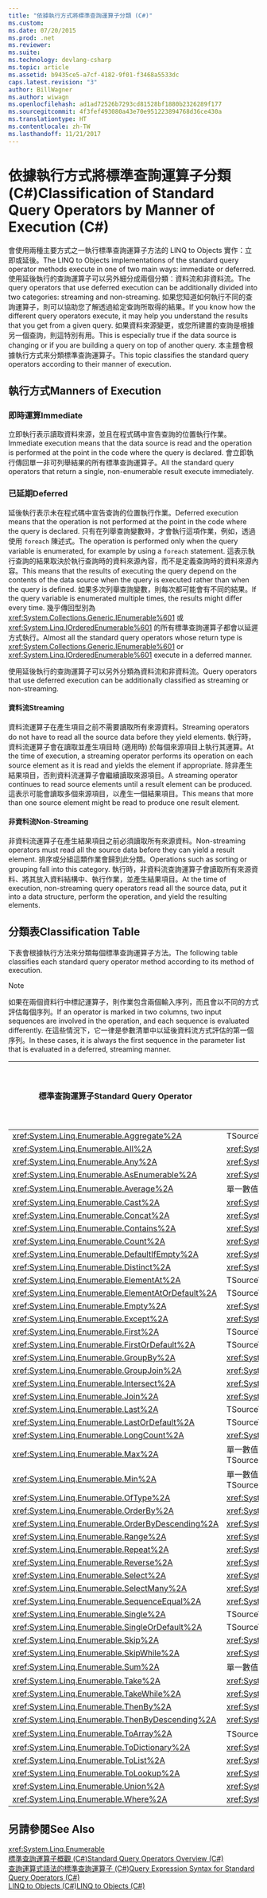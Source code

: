 ```yaml
---
title: "依據執行方式將標準查詢運算子分類 (C#)"
ms.custom: 
ms.date: 07/20/2015
ms.prod: .net
ms.reviewer: 
ms.suite: 
ms.technology: devlang-csharp
ms.topic: article
ms.assetid: b9435ce5-a7cf-4182-9f01-f3468a5533dc
caps.latest.revision: "3"
author: BillWagner
ms.author: wiwagn
ms.openlocfilehash: ad1ad72526b7293cd81528bf1880b2326289f177
ms.sourcegitcommit: 4f3fef493080a43e70e951223894768d36ce430a
ms.translationtype: HT
ms.contentlocale: zh-TW
ms.lasthandoff: 11/21/2017
---
```

# <a name="classification-of-standard-query-operators-by-manner-of-execution-c"></a><span data-ttu-id="3a2f7-102">依據執行方式將標準查詢運算子分類 (C#)</span><span class="sxs-lookup"><span data-stu-id="3a2f7-102">Classification of Standard Query Operators by Manner of Execution (C#)</span></span>
<span data-ttu-id="3a2f7-103">會使用兩種主要方式之一執行標準查詢運算子方法的 LINQ to Objects 實作：立即或延後。</span><span class="sxs-lookup"><span data-stu-id="3a2f7-103">The LINQ to Objects implementations of the standard query operator methods execute in one of two main ways: immediate or deferred.</span></span> <span data-ttu-id="3a2f7-104">使用延後執行的查詢運算子可以另外細分成兩個分類︰資料流和非資料流。</span><span class="sxs-lookup"><span data-stu-id="3a2f7-104">The query operators that use deferred execution can be additionally divided into two categories: streaming and non-streaming.</span></span> <span data-ttu-id="3a2f7-105">如果您知道如何執行不同的查詢運算子，則可以協助您了解透過給定查詢所取得的結果。</span><span class="sxs-lookup"><span data-stu-id="3a2f7-105">If you know how the different query operators execute, it may help you understand the results that you get from a given query.</span></span> <span data-ttu-id="3a2f7-106">如果資料來源變更，或您所建置的查詢是根據另一個查詢，則這特別有用。</span><span class="sxs-lookup"><span data-stu-id="3a2f7-106">This is especially true if the data source is changing or if you are building a query on top of another query.</span></span> <span data-ttu-id="3a2f7-107">本主題會根據執行方式來分類標準查詢運算子。</span><span class="sxs-lookup"><span data-stu-id="3a2f7-107">This topic classifies the standard query operators according to their manner of execution.</span></span>  
  
## <a name="manners-of-execution"></a><span data-ttu-id="3a2f7-108">執行方式</span><span class="sxs-lookup"><span data-stu-id="3a2f7-108">Manners of Execution</span></span>  
  
### <a name="immediate"></a><span data-ttu-id="3a2f7-109">即時運算</span><span class="sxs-lookup"><span data-stu-id="3a2f7-109">Immediate</span></span>  
 <span data-ttu-id="3a2f7-110">立即執行表示讀取資料來源，並且在程式碼中宣告查詢的位置執行作業。</span><span class="sxs-lookup"><span data-stu-id="3a2f7-110">Immediate execution means that the data source is read and the operation is performed at the point in the code where the query is declared.</span></span> <span data-ttu-id="3a2f7-111">會立即執行傳回單一非可列舉結果的所有標準查詢運算子。</span><span class="sxs-lookup"><span data-stu-id="3a2f7-111">All the standard query operators that return a single, non-enumerable result execute immediately.</span></span>  
  
### <a name="deferred"></a><span data-ttu-id="3a2f7-112">已延期</span><span class="sxs-lookup"><span data-stu-id="3a2f7-112">Deferred</span></span>  
 <span data-ttu-id="3a2f7-113">延後執行表示未在程式碼中宣告查詢的位置執行作業。</span><span class="sxs-lookup"><span data-stu-id="3a2f7-113">Deferred execution means that the operation is not performed at the point in the code where the query is declared.</span></span> <span data-ttu-id="3a2f7-114">只有在列舉查詢變數時，才會執行這項作業，例如，透過使用 `foreach` 陳述式。</span><span class="sxs-lookup"><span data-stu-id="3a2f7-114">The operation is performed only when the query variable is enumerated, for example by using a `foreach` statement.</span></span> <span data-ttu-id="3a2f7-115">這表示執行查詢的結果取決於執行查詢時的資料來源內容，而不是定義查詢時的資料來源內容。</span><span class="sxs-lookup"><span data-stu-id="3a2f7-115">This means that the results of executing the query depend on the contents of the data source when the query is executed rather than when the query is defined.</span></span> <span data-ttu-id="3a2f7-116">如果多次列舉查詢變數，則每次都可能會有不同的結果。</span><span class="sxs-lookup"><span data-stu-id="3a2f7-116">If the query variable is enumerated multiple times, the results might differ every time.</span></span> <span data-ttu-id="3a2f7-117">幾乎傳回型別為 <xref:System.Collections.Generic.IEnumerable%601> 或 <xref:System.Linq.IOrderedEnumerable%601> 的所有標準查詢運算子都會以延遲方式執行。</span><span class="sxs-lookup"><span data-stu-id="3a2f7-117">Almost all the standard query operators whose return type is <xref:System.Collections.Generic.IEnumerable%601> or <xref:System.Linq.IOrderedEnumerable%601> execute in a deferred manner.</span></span>  
  
 <span data-ttu-id="3a2f7-118">使用延後執行的查詢運算子可以另外分類為資料流和非資料流。</span><span class="sxs-lookup"><span data-stu-id="3a2f7-118">Query operators that use deferred execution can be additionally classified as streaming or non-streaming.</span></span>  
  
#### <a name="streaming"></a><span data-ttu-id="3a2f7-119">資料流</span><span class="sxs-lookup"><span data-stu-id="3a2f7-119">Streaming</span></span>  
 <span data-ttu-id="3a2f7-120">資料流運算子在產生項目之前不需要讀取所有來源資料。</span><span class="sxs-lookup"><span data-stu-id="3a2f7-120">Streaming operators do not have to read all the source data before they yield elements.</span></span> <span data-ttu-id="3a2f7-121">執行時，資料流運算子會在讀取並產生項目時 (適用時) 於每個來源項目上執行其運算。</span><span class="sxs-lookup"><span data-stu-id="3a2f7-121">At the time of execution, a streaming operator performs its operation on each source element as it is read and yields the element if appropriate.</span></span> <span data-ttu-id="3a2f7-122">除非產生結果項目，否則資料流運算子會繼續讀取來源項目。</span><span class="sxs-lookup"><span data-stu-id="3a2f7-122">A streaming operator continues to read source elements until a result element can be produced.</span></span> <span data-ttu-id="3a2f7-123">這表示可能會讀取多個來源項目，以產生一個結果項目。</span><span class="sxs-lookup"><span data-stu-id="3a2f7-123">This means that more than one source element might be read to produce one result element.</span></span>  
  
#### <a name="non-streaming"></a><span data-ttu-id="3a2f7-124">非資料流</span><span class="sxs-lookup"><span data-stu-id="3a2f7-124">Non-Streaming</span></span>  
 <span data-ttu-id="3a2f7-125">非資料流運算子在產生結果項目之前必須讀取所有來源資料。</span><span class="sxs-lookup"><span data-stu-id="3a2f7-125">Non-streaming operators must read all the source data before they can yield a result element.</span></span> <span data-ttu-id="3a2f7-126">排序或分組這類作業會歸到此分類。</span><span class="sxs-lookup"><span data-stu-id="3a2f7-126">Operations such as sorting or grouping fall into this category.</span></span> <span data-ttu-id="3a2f7-127">執行時，非資料流查詢運算子會讀取所有來源資料、將其放入資料結構中、執行作業，並產生結果項目。</span><span class="sxs-lookup"><span data-stu-id="3a2f7-127">At the time of execution, non-streaming query operators read all the source data, put it into a data structure, perform the operation, and yield the resulting elements.</span></span>  
  
## <a name="classification-table"></a><span data-ttu-id="3a2f7-128">分類表</span><span class="sxs-lookup"><span data-stu-id="3a2f7-128">Classification Table</span></span>  
 <span data-ttu-id="3a2f7-129">下表會根據執行方法來分類每個標準查詢運算子方法。</span><span class="sxs-lookup"><span data-stu-id="3a2f7-129">The following table classifies each standard query operator method according to its method of execution.</span></span>  
  
> [!NOTE]
>  <span data-ttu-id="3a2f7-130">如果在兩個資料行中標記運算子，則作業包含兩個輸入序列，而且會以不同的方式評估每個序列。</span><span class="sxs-lookup"><span data-stu-id="3a2f7-130">If an operator is marked in two columns, two input sequences are involved in the operation, and each sequence is evaluated differently.</span></span> <span data-ttu-id="3a2f7-131">在這些情況下，它一律是參數清單中以延後資料流方式評估的第一個序列。</span><span class="sxs-lookup"><span data-stu-id="3a2f7-131">In these cases, it is always the first sequence in the parameter list that is evaluated in a deferred, streaming manner.</span></span>  
  
|<span data-ttu-id="3a2f7-132">標準查詢運算子</span><span class="sxs-lookup"><span data-stu-id="3a2f7-132">Standard Query Operator</span></span>|<span data-ttu-id="3a2f7-133">傳回型別</span><span class="sxs-lookup"><span data-stu-id="3a2f7-133">Return Type</span></span>|<span data-ttu-id="3a2f7-134">立即執行</span><span class="sxs-lookup"><span data-stu-id="3a2f7-134">Immediate Execution</span></span>|<span data-ttu-id="3a2f7-135">延後資料流執行</span><span class="sxs-lookup"><span data-stu-id="3a2f7-135">Deferred Streaming Execution</span></span>|<span data-ttu-id="3a2f7-136">延後非資料流執行</span><span class="sxs-lookup"><span data-stu-id="3a2f7-136">Deferred Non-Streaming Execution</span></span>|  
|-----------------------------|-----------------|-------------------------|----------------------------------|---------------------------------------|  
|<xref:System.Linq.Enumerable.Aggregate%2A>|<span data-ttu-id="3a2f7-137">TSource</span><span class="sxs-lookup"><span data-stu-id="3a2f7-137">TSource</span></span>|<span data-ttu-id="3a2f7-138">X</span><span class="sxs-lookup"><span data-stu-id="3a2f7-138">X</span></span>|||  
|<xref:System.Linq.Enumerable.All%2A>|<xref:System.Boolean>|<span data-ttu-id="3a2f7-139">X</span><span class="sxs-lookup"><span data-stu-id="3a2f7-139">X</span></span>|||  
|<xref:System.Linq.Enumerable.Any%2A>|<xref:System.Boolean>|<span data-ttu-id="3a2f7-140">X</span><span class="sxs-lookup"><span data-stu-id="3a2f7-140">X</span></span>|||  
|<xref:System.Linq.Enumerable.AsEnumerable%2A>|<xref:System.Collections.Generic.IEnumerable%601>||<span data-ttu-id="3a2f7-141">X</span><span class="sxs-lookup"><span data-stu-id="3a2f7-141">X</span></span>||  
|<xref:System.Linq.Enumerable.Average%2A>|<span data-ttu-id="3a2f7-142">單一數值</span><span class="sxs-lookup"><span data-stu-id="3a2f7-142">Single numeric value</span></span>|<span data-ttu-id="3a2f7-143">X</span><span class="sxs-lookup"><span data-stu-id="3a2f7-143">X</span></span>|||  
|<xref:System.Linq.Enumerable.Cast%2A>|<xref:System.Collections.Generic.IEnumerable%601>||<span data-ttu-id="3a2f7-144">X</span><span class="sxs-lookup"><span data-stu-id="3a2f7-144">X</span></span>||  
|<xref:System.Linq.Enumerable.Concat%2A>|<xref:System.Collections.Generic.IEnumerable%601>||<span data-ttu-id="3a2f7-145">X</span><span class="sxs-lookup"><span data-stu-id="3a2f7-145">X</span></span>||  
|<xref:System.Linq.Enumerable.Contains%2A>|<xref:System.Boolean>|<span data-ttu-id="3a2f7-146">X</span><span class="sxs-lookup"><span data-stu-id="3a2f7-146">X</span></span>|||  
|<xref:System.Linq.Enumerable.Count%2A>|<xref:System.Int32>|<span data-ttu-id="3a2f7-147">X</span><span class="sxs-lookup"><span data-stu-id="3a2f7-147">X</span></span>|||  
|<xref:System.Linq.Enumerable.DefaultIfEmpty%2A>|<xref:System.Collections.Generic.IEnumerable%601>||<span data-ttu-id="3a2f7-148">X</span><span class="sxs-lookup"><span data-stu-id="3a2f7-148">X</span></span>||  
|<xref:System.Linq.Enumerable.Distinct%2A>|<xref:System.Collections.Generic.IEnumerable%601>||<span data-ttu-id="3a2f7-149">X</span><span class="sxs-lookup"><span data-stu-id="3a2f7-149">X</span></span>||  
|<xref:System.Linq.Enumerable.ElementAt%2A>|<span data-ttu-id="3a2f7-150">TSource</span><span class="sxs-lookup"><span data-stu-id="3a2f7-150">TSource</span></span>|<span data-ttu-id="3a2f7-151">X</span><span class="sxs-lookup"><span data-stu-id="3a2f7-151">X</span></span>|||  
|<xref:System.Linq.Enumerable.ElementAtOrDefault%2A>|<span data-ttu-id="3a2f7-152">TSource</span><span class="sxs-lookup"><span data-stu-id="3a2f7-152">TSource</span></span>|<span data-ttu-id="3a2f7-153">X</span><span class="sxs-lookup"><span data-stu-id="3a2f7-153">X</span></span>|||  
|<xref:System.Linq.Enumerable.Empty%2A>|<xref:System.Collections.Generic.IEnumerable%601>|<span data-ttu-id="3a2f7-154">X</span><span class="sxs-lookup"><span data-stu-id="3a2f7-154">X</span></span>|||  
|<xref:System.Linq.Enumerable.Except%2A>|<xref:System.Collections.Generic.IEnumerable%601>||<span data-ttu-id="3a2f7-155">X</span><span class="sxs-lookup"><span data-stu-id="3a2f7-155">X</span></span>|<span data-ttu-id="3a2f7-156">X</span><span class="sxs-lookup"><span data-stu-id="3a2f7-156">X</span></span>|  
|<xref:System.Linq.Enumerable.First%2A>|<span data-ttu-id="3a2f7-157">TSource</span><span class="sxs-lookup"><span data-stu-id="3a2f7-157">TSource</span></span>|<span data-ttu-id="3a2f7-158">X</span><span class="sxs-lookup"><span data-stu-id="3a2f7-158">X</span></span>|||  
|<xref:System.Linq.Enumerable.FirstOrDefault%2A>|<span data-ttu-id="3a2f7-159">TSource</span><span class="sxs-lookup"><span data-stu-id="3a2f7-159">TSource</span></span>|<span data-ttu-id="3a2f7-160">X</span><span class="sxs-lookup"><span data-stu-id="3a2f7-160">X</span></span>|||  
|<xref:System.Linq.Enumerable.GroupBy%2A>|<xref:System.Collections.Generic.IEnumerable%601>|||<span data-ttu-id="3a2f7-161">X</span><span class="sxs-lookup"><span data-stu-id="3a2f7-161">X</span></span>|  
|<xref:System.Linq.Enumerable.GroupJoin%2A>|<xref:System.Collections.Generic.IEnumerable%601>||<span data-ttu-id="3a2f7-162">X</span><span class="sxs-lookup"><span data-stu-id="3a2f7-162">X</span></span>|<span data-ttu-id="3a2f7-163">X</span><span class="sxs-lookup"><span data-stu-id="3a2f7-163">X</span></span>|  
<xref:System.Linq.Enumerable.Intersect%2A>|<xref:System.Collections.Generic.IEnumerable%601>||<span data-ttu-id="3a2f7-164">X</span><span class="sxs-lookup"><span data-stu-id="3a2f7-164">X</span></span>|<span data-ttu-id="3a2f7-165">X</span><span class="sxs-lookup"><span data-stu-id="3a2f7-165">X</span></span>|  
|<xref:System.Linq.Enumerable.Join%2A>|<xref:System.Collections.Generic.IEnumerable%601>||<span data-ttu-id="3a2f7-166">X</span><span class="sxs-lookup"><span data-stu-id="3a2f7-166">X</span></span>|<span data-ttu-id="3a2f7-167">X</span><span class="sxs-lookup"><span data-stu-id="3a2f7-167">X</span></span>|  
|<xref:System.Linq.Enumerable.Last%2A>|<span data-ttu-id="3a2f7-168">TSource</span><span class="sxs-lookup"><span data-stu-id="3a2f7-168">TSource</span></span>|<span data-ttu-id="3a2f7-169">X</span><span class="sxs-lookup"><span data-stu-id="3a2f7-169">X</span></span>|||  
|<xref:System.Linq.Enumerable.LastOrDefault%2A>|<span data-ttu-id="3a2f7-170">TSource</span><span class="sxs-lookup"><span data-stu-id="3a2f7-170">TSource</span></span>|<span data-ttu-id="3a2f7-171">X</span><span class="sxs-lookup"><span data-stu-id="3a2f7-171">X</span></span>|||  
|<xref:System.Linq.Enumerable.LongCount%2A>|<xref:System.Int64>|<span data-ttu-id="3a2f7-172">X</span><span class="sxs-lookup"><span data-stu-id="3a2f7-172">X</span></span>|||  
|<xref:System.Linq.Enumerable.Max%2A>|<span data-ttu-id="3a2f7-173">單一數值、TSource 或 TResult</span><span class="sxs-lookup"><span data-stu-id="3a2f7-173">Single numeric value, TSource, or TResult</span></span>|<span data-ttu-id="3a2f7-174">X</span><span class="sxs-lookup"><span data-stu-id="3a2f7-174">X</span></span>|||  
|<xref:System.Linq.Enumerable.Min%2A>|<span data-ttu-id="3a2f7-175">單一數值、TSource 或 TResult</span><span class="sxs-lookup"><span data-stu-id="3a2f7-175">Single numeric value, TSource, or TResult</span></span>|<span data-ttu-id="3a2f7-176">X</span><span class="sxs-lookup"><span data-stu-id="3a2f7-176">X</span></span>|||  
|<xref:System.Linq.Enumerable.OfType%2A>|<xref:System.Collections.Generic.IEnumerable%601>||<span data-ttu-id="3a2f7-177">X</span><span class="sxs-lookup"><span data-stu-id="3a2f7-177">X</span></span>||  
|<xref:System.Linq.Enumerable.OrderBy%2A>|<xref:System.Linq.IOrderedEnumerable%601>|||<span data-ttu-id="3a2f7-178">X</span><span class="sxs-lookup"><span data-stu-id="3a2f7-178">X</span></span>|  
|<xref:System.Linq.Enumerable.OrderByDescending%2A>|<xref:System.Linq.IOrderedEnumerable%601>|||<span data-ttu-id="3a2f7-179">X</span><span class="sxs-lookup"><span data-stu-id="3a2f7-179">X</span></span>|  
|<xref:System.Linq.Enumerable.Range%2A>|<xref:System.Collections.Generic.IEnumerable%601>||<span data-ttu-id="3a2f7-180">X</span><span class="sxs-lookup"><span data-stu-id="3a2f7-180">X</span></span>||  
|<xref:System.Linq.Enumerable.Repeat%2A>|<xref:System.Collections.Generic.IEnumerable%601>||<span data-ttu-id="3a2f7-181">X</span><span class="sxs-lookup"><span data-stu-id="3a2f7-181">X</span></span>||  
|<xref:System.Linq.Enumerable.Reverse%2A>|<xref:System.Collections.Generic.IEnumerable%601>|||<span data-ttu-id="3a2f7-182">X</span><span class="sxs-lookup"><span data-stu-id="3a2f7-182">X</span></span>|  
|<xref:System.Linq.Enumerable.Select%2A>|<xref:System.Collections.Generic.IEnumerable%601>||<span data-ttu-id="3a2f7-183">X</span><span class="sxs-lookup"><span data-stu-id="3a2f7-183">X</span></span>||  
|<xref:System.Linq.Enumerable.SelectMany%2A>|<xref:System.Collections.Generic.IEnumerable%601>||<span data-ttu-id="3a2f7-184">X</span><span class="sxs-lookup"><span data-stu-id="3a2f7-184">X</span></span>||  
|<xref:System.Linq.Enumerable.SequenceEqual%2A>|<xref:System.Boolean>|<span data-ttu-id="3a2f7-185">X</span><span class="sxs-lookup"><span data-stu-id="3a2f7-185">X</span></span>|||  
|<xref:System.Linq.Enumerable.Single%2A>|<span data-ttu-id="3a2f7-186">TSource</span><span class="sxs-lookup"><span data-stu-id="3a2f7-186">TSource</span></span>|<span data-ttu-id="3a2f7-187">X</span><span class="sxs-lookup"><span data-stu-id="3a2f7-187">X</span></span>|||  
|<xref:System.Linq.Enumerable.SingleOrDefault%2A>|<span data-ttu-id="3a2f7-188">TSource</span><span class="sxs-lookup"><span data-stu-id="3a2f7-188">TSource</span></span>|<span data-ttu-id="3a2f7-189">X</span><span class="sxs-lookup"><span data-stu-id="3a2f7-189">X</span></span>|||  
|<xref:System.Linq.Enumerable.Skip%2A>|<xref:System.Collections.Generic.IEnumerable%601>||<span data-ttu-id="3a2f7-190">X</span><span class="sxs-lookup"><span data-stu-id="3a2f7-190">X</span></span>||  
|<xref:System.Linq.Enumerable.SkipWhile%2A>|<xref:System.Collections.Generic.IEnumerable%601>||<span data-ttu-id="3a2f7-191">X</span><span class="sxs-lookup"><span data-stu-id="3a2f7-191">X</span></span>||  
|<xref:System.Linq.Enumerable.Sum%2A>|<span data-ttu-id="3a2f7-192">單一數值</span><span class="sxs-lookup"><span data-stu-id="3a2f7-192">Single numeric value</span></span>|<span data-ttu-id="3a2f7-193">X</span><span class="sxs-lookup"><span data-stu-id="3a2f7-193">X</span></span>|||  
|<xref:System.Linq.Enumerable.Take%2A>|<xref:System.Collections.Generic.IEnumerable%601>||<span data-ttu-id="3a2f7-194">X</span><span class="sxs-lookup"><span data-stu-id="3a2f7-194">X</span></span>||  
<xref:System.Linq.Enumerable.TakeWhile%2A>|<xref:System.Collections.Generic.IEnumerable%601>||<span data-ttu-id="3a2f7-195">X</span><span class="sxs-lookup"><span data-stu-id="3a2f7-195">X</span></span>||  
|<xref:System.Linq.Enumerable.ThenBy%2A>|<xref:System.Linq.IOrderedEnumerable%601>|||<span data-ttu-id="3a2f7-196">X</span><span class="sxs-lookup"><span data-stu-id="3a2f7-196">X</span></span>|  
|<xref:System.Linq.Enumerable.ThenByDescending%2A>|<xref:System.Linq.IOrderedEnumerable%601>|||<span data-ttu-id="3a2f7-197">X</span><span class="sxs-lookup"><span data-stu-id="3a2f7-197">X</span></span>|  
|<xref:System.Linq.Enumerable.ToArray%2A>|<span data-ttu-id="3a2f7-198">TSource 陣列</span><span class="sxs-lookup"><span data-stu-id="3a2f7-198">TSource array</span></span>|<span data-ttu-id="3a2f7-199">X</span><span class="sxs-lookup"><span data-stu-id="3a2f7-199">X</span></span>|||  
|<xref:System.Linq.Enumerable.ToDictionary%2A>|<xref:System.Collections.Generic.Dictionary%602>|<span data-ttu-id="3a2f7-200">X</span><span class="sxs-lookup"><span data-stu-id="3a2f7-200">X</span></span>|||  
|<xref:System.Linq.Enumerable.ToList%2A>|<xref:System.Collections.Generic.IList%601>|<span data-ttu-id="3a2f7-201">X</span><span class="sxs-lookup"><span data-stu-id="3a2f7-201">X</span></span>|||  
|<xref:System.Linq.Enumerable.ToLookup%2A>|<xref:System.Linq.ILookup%602>|<span data-ttu-id="3a2f7-202">X</span><span class="sxs-lookup"><span data-stu-id="3a2f7-202">X</span></span>|||  
|<xref:System.Linq.Enumerable.Union%2A>|<xref:System.Collections.Generic.IEnumerable%601>||<span data-ttu-id="3a2f7-203">X</span><span class="sxs-lookup"><span data-stu-id="3a2f7-203">X</span></span>||  
|<xref:System.Linq.Enumerable.Where%2A>|<xref:System.Collections.Generic.IEnumerable%601>||<span data-ttu-id="3a2f7-204">X</span><span class="sxs-lookup"><span data-stu-id="3a2f7-204">X</span></span>||  
  
## <a name="see-also"></a><span data-ttu-id="3a2f7-205">另請參閱</span><span class="sxs-lookup"><span data-stu-id="3a2f7-205">See Also</span></span>  
 <xref:System.Linq.Enumerable>  
 [<span data-ttu-id="3a2f7-206">標準查詢運算子概觀 (C#)</span><span class="sxs-lookup"><span data-stu-id="3a2f7-206">Standard Query Operators Overview (C#)</span></span>](../../../../csharp/programming-guide/concepts/linq/standard-query-operators-overview.md)  
 [<span data-ttu-id="3a2f7-207">查詢運算式語法的標準查詢運算子 (C#)</span><span class="sxs-lookup"><span data-stu-id="3a2f7-207">Query Expression Syntax for Standard Query Operators (C#)</span></span>](../../../../csharp/programming-guide/concepts/linq/query-expression-syntax-for-standard-query-operators.md)  
 [<span data-ttu-id="3a2f7-208">LINQ to Objects (C#)</span><span class="sxs-lookup"><span data-stu-id="3a2f7-208">LINQ to Objects (C#)</span></span>](../../../../csharp/programming-guide/concepts/linq/linq-to-objects.md)
